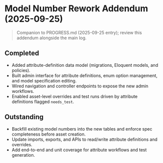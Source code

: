 # Model Number Rework Addendum (2025-09-25)
> Companion to PROGRESS.md (2025-09-25 entry); review this addendum alongside the main log.

## Completed
- Added attribute-definition data model (migrations, Eloquent models, and policies).
- Built admin interface for attribute definitions, enum option management, and model specification editing.
- Wired navigation and controller endpoints to expose the new admin workflows.
- Enabled asset-level overrides and test runs driven by attribute definitions flagged `needs_test`.

## Outstanding
- Backfill existing model numbers into the new tables and enforce spec completeness before asset creation.
- Update imports, exports, and APIs to read/write attribute definitions and overrides.
- Add end-to-end and unit coverage for attribute workflows and test generation.

